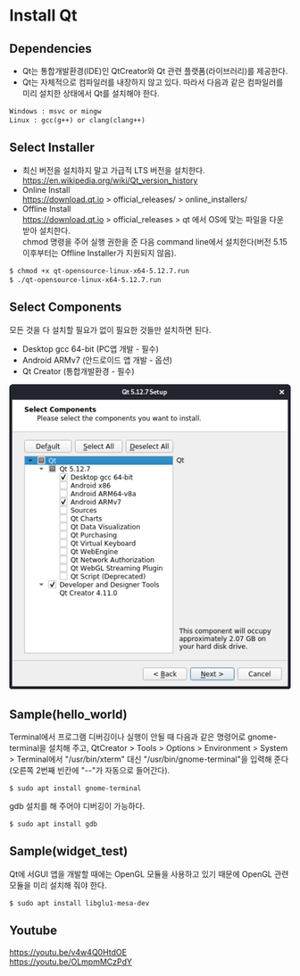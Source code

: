 # Install Qt

## Dependencies

* Qt는 통합개발환경(IDE)인 QtCreator와 Qt 관련 플랫폼(라이브러리)를 제공한다.
* Qt는 자체적으로 컴파일러를 내장하지 않고 있다. 따라서 다음과 같은 컴파일러를 미리 설치한 상태에서 Qt를 설치해야 한다.

```
Windows : msvc or mingw
Linux : gcc(g++) or clang(clang++)
```

## Select Installer

* 최신 버전을 설치하지 말고 가급적 LTS 버전을 설치한다.\
  https://en.wikipedia.org/wiki/Qt_version_history
* Online Install\
  https://download.qt.io > official_releases/ > online_installers/
* Offline Install\
  https://download.qt.io > official_releases > qt 에서 OS에 맞는 파일을 다운받아 설치한다.\
  chmod 명령을 주어 실행 권한을 준 다음 command line에서 설치한다(버전 5.15 이후부터는 Offline Installer가 지원되지 않음).

```
$ chmod +x qt-opensource-linux-x64-5.12.7.run
$ ./qt-opensource-linux-x64-5.12.7.run
```

## Select Components

모든 것을 다 설치할 필요가 없이 필요한 것들만 설치하면 된다.

* Desktop gcc 64-bit (PC앱 개발 - 필수)
* Android ARMv7 (안드로이드 앱 개발 - 옵션)
* Qt Creator (통합개발환경 - 필수)

![select-components.png](select-components.png)

## Sample(hello_world)

Terminal에서 프로그램 디버깅이나 실행이 안될 때 다음과 같은 명령어로 gnome-terminal을 설치해 주고, QtCreator > Tools > Options > Environment > System > Terminal에서 "/usr/bin/xterm" 대신 "/usr/bin/gnome-terminal"을 입력해 준다(오른쪽 2번째 빈칸에 "--"가 자동으로 들어간다).

```
$ sudo apt install gnome-terminal
```

gdb 설치를 해 주어야 디버깅이 가능하다.

```
$ sudo apt install gdb
```

## Sample(widget_test)

Qt에 서GUI 앱을 개발할 때에는 OpenGL 모듈을 사용하고 있기 때문에 OpenGL 관련 모듈을 미리 설치해 줘야 한다.

```
$ sudo apt install libglu1-mesa-dev
```

## Youtube

https://youtu.be/v4w4Q0HtdOE  
https://youtu.be/OLmpmMCzPdY